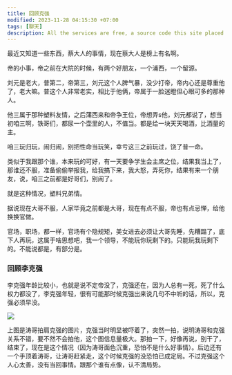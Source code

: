 ```yaml
---
title: 回顾克强
modified: 2023-11-28 04:15:30 +07:00
tags: [聊天]
description: All the services are free, a source code this site placed on github repository and intergration with netlify service, another service that you can use is github page for hosting your own static site.
---
```


 最近又知道一些东西，蔡大人的事情，现在蔡大人是榜上有名啊。

帝的小事，帝之前在大院的时候，有两个好朋友，一个浦西，一个留源。

刘元是老大，普第二，帝第三，刘元这个人脾气暴，没少打帝，帝内心还是尊重他了，老大嘛。普这个人非常老实，相比于他俩，帝属于一脸迷瞪但心眼可多的那种人。

他三属于那种塑料友情，之后蒲西来和帝争王位，帝想弄s他，刘元都说了，想当初咱三啊，铁哥们，都尿一个壶里的人，不值当。都是给一块天天喝酒，比酒量的主。

咱三玩归玩，闹归闹，别把性命当玩笑，幸亏这三之前玩过，饶了普一命。

类似于我跟那个谁，本来玩的可好，有一天要争学生会主席之位，结果我当上了，那谁还不服，准备偷偷举报我，给我搞下来，我大怒，弄死你，结果有来一个朋友，说，咱三之前都是好哥们，别闹了。

就是这种情况，塑料兄弟情。

据说现在大哥不服，人家毕竟之前都是大哥，现在有点不服，帝也有点忌惮，给他换换官做。

官场，职场，都一样，官场有个隐规矩，美女进去必须让大哥先睡，先糟蹋了，底下人再玩，这属于啥思想吧，我一个领导，不能玩你玩剩下的。只能玩我玩剩下的。不能说都是，有部分是。

### 回顾李克强

李克强年龄比较小，也就是说不定帝没了，克强还在，因为人总有一死，死了什么权力都没了，李克强年轻，很有可能那时候克强出来说几句不中听的话，所以，克强必须早没。

![](https://img-4l1.pages.dev/987.jpg)

上图是涛哥拍肩克强的图片，克强当时明显被吓着了，突然一拍，说明涛哥和克强关系不错，要不然不会拍他，这个图信息量极大。那拍一下，好像再说，别干了，结束了，现在是这个情况（因为涛哥面色沉重，恐怕不是什么好事情）。后边还有一个手顶着涛哥，让涛哥赶紧走，这个时候克强的没恐怕已成定局。不过克强这个人心太善，没有当回事情。跟那个谁有点像，认不清局势。

